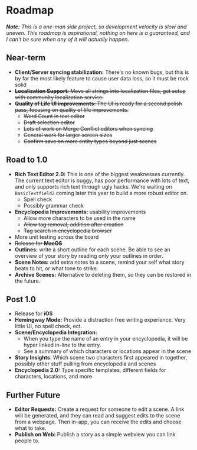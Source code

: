 # Roadmap

_**Note:** This is a one-man side project, so development velocity is slow and uneven. This roadmap is aspirational,
nothing
on here is a guaranteed, and I can't be sure when any of it will actually happen._

## Near-term

- **Client/Server syncing stabilization:** There's no known bugs, but this is by far the most likely feature to cause
  user data loss, so it must be rock solid
- ~~**Localization Support:** Move all strings into localization files, get setup with community localization service.~~
- ~~**Quality of Life UI improvements:** The UI is ready for a second polish pass, focusing on quality of life
  improvements.~~
	- ~~Word Count in text editor~~
	- ~~Draft selection editor~~
	- ~~Lots of work on Merge Conflict editors when syncing~~
    - ~~General work for larger screen sizes~~
    - ~~Confirm save on more entity types beyond just scenes~~

## Road to 1.0

- **Rich Text Editor 2.0:** This is one of the biggest weaknesses currently. The current text editor is buggy, has poor
  performance with lots of text, and only supports rich text through ugly hacks. We're waiting
  on `BasicTextfield2`
  coming later this year to build a more robust editor on.
	- Spell check
	- Possibly grammar check
- **Encyclopedia Improvements:** usability improvements
	- Allow more characters to be used in the name
	- ~~Allow tag removal, addition after creation~~
	- ~~Tag search in encyclopedia browser~~
- More unit testing across the board
- ~~Release for **MacOS**~~
- **Outlines:** write a short outline for each scene. Be able to see an overview of your story by
  reading only your
  outlines in order.
- **Scene Notes:** add extra notes to a scene, remind your self what story beats to hit, or what
  tone to strike.
- **Archive Scenes:** Alternative to deleting them, so they can be restored in the future.

## Post 1.0

- Release for **iOS**
- **Hemingway Mode:** Provide a distraction free writing experience. Very little UI, no spell check, ect.
- **Scene/Encyclopedia Integration:**
    - When you type the name of an entry in your encyclopedia, it will be hyper linked in-line to the entry.
    - See a summary of which characters or locations appear in the scene
- **Story Insights**: Which scene two characters first appeared in together, possibly other stuff pulling from
  encyclopedia and scenes
- **Encyclopedia 2.0:** Type specific templates, different fields for characters, locations, and more

## Further Future

- **Editor Requests:** Create a request for someone to edit a scene. A link will be generated, and
  they can read and suggest
  edits to the scene from a webpage. Then in-app, you can receive the edits and choose what to take.
- **Publish on Web:** Publish a story as a simple webview you can link people to.
